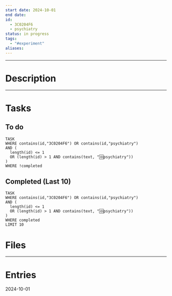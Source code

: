 ```yaml
---
start date: 2024-10-01
end date: 
id:
  - 3C0204F6
  - psychiatry
status: in progress
tags:
  - "#experiment"
aliases:
---
```

---
# Description


---
# Tasks
## To do
```dataview
TASK
WHERE contains(id,"3C0204F6") OR contains(id,"psychiatry") 
AND (
  length(id) <= 1 
  OR (length(id) > 1 AND contains(text, "🆔psychiatry"))
)
WHERE !completed
```
## Completed (Last 10)
```dataview 
TASK
WHERE contains(id,"3C0204F6") OR contains(id,"psychiatry") 
AND (
  length(id) <= 1 
  OR (length(id) > 1 AND contains(text, "🆔psychiatry"))
)
WHERE completed
LIMIT 10
```
# Files


---
# Entries
2024-10-01